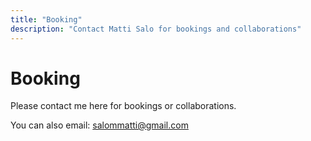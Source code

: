 ```yaml
---
title: "Booking"
description: "Contact Matti Salo for bookings and collaborations"
---
```


# Booking

Please contact me here for bookings or collaborations.

You can also email: salommatti@gmail.com 